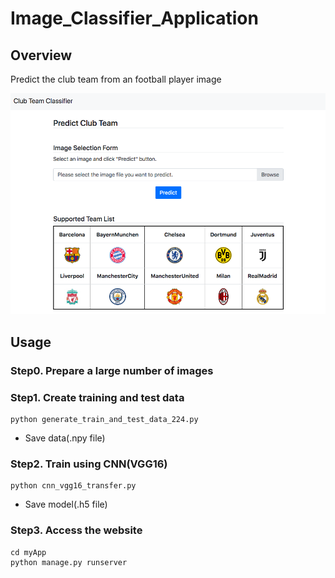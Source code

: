 # Image_Classifier_Application

## Overview
Predict the club team from an football player image

![sample](./assets/sample.png)

## Usage

### Step0. Prepare a large number of images

### Step1. Create training and test data
```
python generate_train_and_test_data_224.py
```
- Save data(.npy file)

### Step2. Train using CNN(VGG16)
```
python cnn_vgg16_transfer.py
```
- Save model(.h5 file)

### Step3. Access the website
```
cd myApp
python manage.py runserver
```